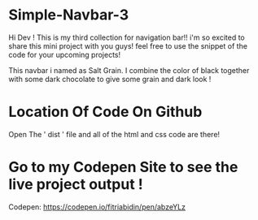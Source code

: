 # Simple-Navbar-3

Hi Dev ! This is my third collection for navigation bar!! i'm so excited to share this mini project with you guys! feel free to use the snippet of the code for your upcoming projects!

This navbar i named as Salt Grain. I combine the color of black together with some dark chocolate to give some grain and dark look !

<h1> Location Of Code On Github </h2>

Open The ' dist ' file and all of the html and css code are there!

<h1> Go to my Codepen Site to see the live project output ! </h1>

Codepen: https://codepen.io/fitriabidin/pen/abzeYLz
